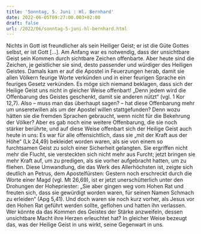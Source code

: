 ```yaml
---
title: 'Sonntag, 5. Juni : Hl. Bernhard'
date: 2022-06-05T09:27:00.003+02:00
draft: false
url: /2022/06/sonntag-5-juni-hl-bernhard.html
---
```


Nichts in Gott ist freundlicher als sein Heiliger Geist; er ist die Güte Gottes selbst, er ist Gott \[…\]. Am Anfang war es notwendig, dass der unsichtbare Geist sein Kommen durch sichtbare Zeichen offenbarte. Aber heute sind die Zeichen, je geistlicher sie sind, desto passender und würdiger des Heiligen Geistes. Damals kam er auf die Apostel in Feuerzungen herab, damit sie allen Völkern feurige Worte verkünden und in einer feurigen Sprache ein feuriges Gesetz verkünden. Es möge sich niemand beklagen, dass sich der Heilige Geist uns nicht in gleicher Weise offenbart! „Denn jedem wird die Offenbarung des Geistes geschenkt, damit sie anderen nützt“ (vgl. 1 Kor 12,7). Also – muss man das überhaupt sagen? – hat diese Offenbarung mehr um unseretwillen als um der Apostel willen stattgefunden? Denn wozu hätten sie die fremden Sprachen gebraucht, wenn nicht für die Bekehrung der Völker? Aber es gab noch eine weitere Offenbarung, die sie noch stärker berührte, und auf diese Weise offenbart sich der Heilige Geist auch heute in uns: Es war für alle offensichtlich, dass sie „mit der Kraft aus der Höhe“ (Lk 24,49) bekleidet worden waren, als sie von einem so furchtsamen Geist zu solch einer Sicherheit gelangten. Sie ergriffen nicht mehr die Flucht, sie versteckten sich nicht mehr aus Furcht; jetzt bringen sie mehr Kraft auf, um zu predigen, als sie vorher aufgebracht hatten, um zu fliehen. Diese Umwandlung, die das Werk des Allerhöchsten ist, zeigte sich deutlich an Petrus, dem Apostelfürsten: Gestern noch erschreckt durch die Worte einer Magd (vgl. Mt 26,69), ist er jetzt unerschütterlich unter den Drohungen der Hohepriester: „Sie aber gingen weg vom Hohen Rat und freuten sich, dass sie gewürdigt worden waren, für seinen Namen Schmach zu erleiden“ (Apg 5,41). Und doch waren sie noch kurz vorher, als Jesus vor den Hohen Rat geführt werden sollte, geflohen und hatten ihn verlassen. Wer könnte da das Kommen des Geistes der Stärke anzweifeln, dessen unsichtbare Macht ihre Herzen erleuchtet hat? In gleicher Weise bezeugt das, was der Heilige Geist in uns wirkt, seine Gegenwart in uns.
